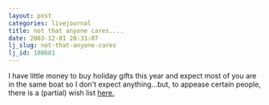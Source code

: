 ```yaml
---
layout: post
categories: livejournal
title: not that anyone cares....
date: 2003-12-01 20:33:07
lj_slug: not-that-anyone-cares
lj_id: 108681
---
```

I have little money to buy holiday gifts this year and expect most of you are in the same boat so I don't expect anything...but, to appease certain people, there is a (partial) wish list [here.](http://www.notcows.com/stuff)
